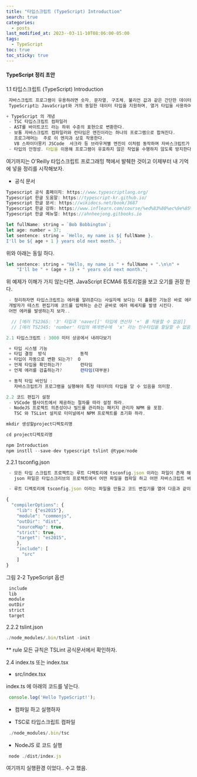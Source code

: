```yaml
---
title: "타입스크립트 (TypeScript) Introduction"
search: true
categories:
  - posts
last_modified_at: 2023--03-11-10T08:06:00-05:00
tags:
  - TypeScript
toc: true
toc_sticky: true
---
```


#### TypeScript 정리 초안

1.1 타입스크립트 (TypeScript) Introduction

```javascript
 자바스크립트 프로그램이 유용하려면 숫자, 문자열, 구조체, 불리언 값과 같은 간단한 데이터 단위가 필요합니다. 
 TypeScript는 JavaScript와 거의 동일한 데이터 타입을 지원하며, 열거 타입을 사용하여 더 편리하게 사용할 수 있습니다.

+ TypeScript 의 개념
 - TSC 타입스크립트 컴파일러
 - AST를 바이트코드 라는 하위 수준의 표현으로 변환한다.
 - 보통 자바스크립트 컴파일러와 런타임은 엔진이라는 하나의 프로그램으로 합쳐진다.
   프로그래머는  주로 이 엔지과 상호 작용한다.  
   V8 스파이더몽키 JSCode  샤크라 등 브라우져별 엔진이 이처럼 동작하며 자바스크립트가 해석되는 Interpreted 언어의 모습을 갖게 만든다...
 - 타입의 안정성. 타입을 이용해 프로그램이 유효하지 않은 작업을 수행하지 않도록 방지한다.
```

 여기까지는 O'Reilly  타입스크립트 프로그래밍 책에서 발췌한 것이고 이제부터 내 기억에 넣을 정리를 시작해보자.

+ 공식 문서

```javascript
Typescript 공식 홈페이지: https://www.typescriptlang.org/
Typescript 한글 도움말: https://typescript-kr.github.io/
Typescript 한글 문서: https://wikidocs.net/book/3687
Typescript 한글 강좌: https://www.inflearn.com/course/%ed%83%80%ec%9e%85%ed%94%8c%eb%a0%88%ec%8a%a4-%ed%95%9c%ea%b8%80%ec%9e%90%eb%a3%8c%ea%b5%ac-%ea%b0%95%ec%a2%8c/
Typescript 한글 메뉴얼: https://ahnheejong.gitbooks.io

```

```javascript
let fullName: string = `Bob Bobbington`;
let age: number = 37;
let sentence: string = `Hello, my name is ${ fullName }.
I'll be ${ age + 1 } years old next month.`;
```

위와 아래는 동일 하다.

```javascript
let sentence: string = "Hello, my name is " + fullName + ".\n\n" +
    "I'll be " + (age + 1) + " years old next month.";
```

위 예제가 이해가 가지 않는다면.  JavaScript ECMA6 튜토리얼을 보고 오기를 권장 한다.

```javascript
 - 정리하자면 타입스크립트는 에러를 알려준다는 사실자체 보다는 더 휼륭한 기능은 바로 에러를 알려주는 시점이다. 
 개발자가 테스트 편집기에 코드를 입력하는 순간 곧바로 에러 메세지를 발생 시킨다.
 어떤 에러를 발생하는지 보자..
```

```javascript
  // [에러 TS2365: '3' 타입과 'naver[]' 타입에 연산자 '+' 를 적용할 수 없음]]
  // [에러 TS2345: 'number' 타입의 매개변수에  'x' 라는 인수타입을 할달할 수 없음]]
```

```javascript
2.1 타입스크립트 : 3000 미터 상공에서 내려다보기

 + 타입 시스템 기능
 + 타입 결정  방식             동적
 + 타입이 자동으로 변환 되는가?  O 
 + 언제 타입을 확인하는가?       런타임
 + 언제 에러를 검출하는가?       런타임(대부분)

 + 동적 타입 바인딩 : 
   자바스크립트가 프로그램을 실행해야 특정 데이터의 타입을 알 수 있음을 의미함.

2.2 코드 편집기 설정
 - VSCode 웹사이트에서 제공하는 절차를 따라 설정 하라.
 - NodeJS 프로젝트 의존성이나 빌드를 관리하는 패키지 관리자 NPM 을 포함. 
   TSC 와 TSLint 설치로 터미널에서 NPM 프로젝트를 초기화 하라.
```

```javascript
mkdir 생성할project디렉토리명

cd project디렉토리명

npm Introduction
npm instll --save-dev typescript tslint @type/node
```

2.2.1  tsconfig.json

```javascript
 - 모든 타입 스크립트 프로젝트는 루트 디렉토리에 tsconfig.json 이라는 파일이 존재 해야 한다.
   json 파일은 타입스크리브의 프로젝트에서 어떤 파일을 컴파일 하고 어떤 자바스크립트 버전으로 방출하는지 등을 정의한다.

 - 루트 디렉토리에 tsconfig.json 이라는 파일을 만들고 코드 변집기를 열어 다음과 같이 입력하자.
```

```javascript
{
  "compilerOptions": {
    "lib": {"es2015"},
    "module": "commonjs",
    "outDir": "dist",
    "sourceMap": true,
    "strict": true,
    "target": "es2015",
    },
    "include": [
      "src"
    ]
}
```

그림 2-2 TypeScript 옵션

```javascript
 include
 lib
 module
 outDir
 strict
 target
```

2.2.2 tslint.json

```javascript
./node_modules/.bin/tslint -init
```

** rule 모든 규칙은 TSLint 공식문서에서 확인하자.

2.4 index.ts  또는 index.tsx

+ src/index.tsx

 index.ts 에  아래의 코드를 넣는다.

```javascript
 console.log('Hello TypeScript!');
```

+ 컴파일 하고 실행하자

+ TSC로 타입스크립트 컴파일

```javascript
 ./node_modules/.bin/tsc
```

+ NodeJS 로 코드 실행

```javascript
 node ./dist/index.js
```

여기까지 실행환경 이었다.. 수고 했음.
